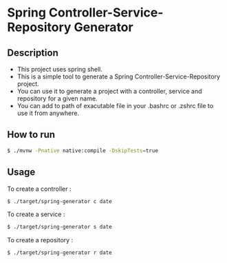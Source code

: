 # Spring Controller-Service-Repository Generator

## Description

- This project uses spring shell.
- This is a simple tool to generate a Spring Controller-Service-Repository project.
- You can use it to generate a project with a controller, service and repository for a given name.
- You can add to path of exacutable file in your .bashrc or .zshrc file to use it from anywhere.

## How to run

```bash
$ ./mvnw -Pnative native:compile -DskipTests=true
```

## Usage

To create a controller : 
```bash
$ ./target/spring-generator c date
```

To create a service : 
```bash
$ ./target/spring-generator s date
```

To create a repository : 
```bash
$ ./target/spring-generator r date
```